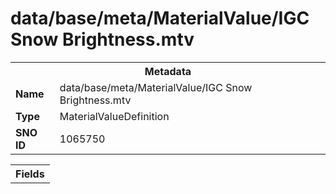 <h1>data/base/meta/MaterialValue/IGC Snow Brightness.mtv</h1><table><tr><th colspan="100%">Metadata</th></tr><tr><td><b>Name</b></td><td>data/base/meta/MaterialValue/IGC Snow Brightness.mtv</td></tr><tr><td><b>Type</b></td><td>MaterialValueDefinition</td></tr><tr><td><b>SNO ID</b></td><td>1065750</td></tr></table>

<table><tr><th colspan="100%">Fields</th></tr></table>

